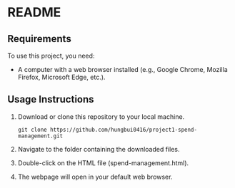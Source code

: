 # README

## Requirements
To use this project, you need:

- A computer with a web browser installed (e.g., Google Chrome, Mozilla Firefox, Microsoft Edge, etc.).

## Usage Instructions
1. Download or clone this repository to your local machine.

   ```
   git clone https://github.com/hungbui0416/project1-spend-management.git
   ```

2. Navigate to the folder containing the downloaded files.
3. Double-click on the HTML file (spend-management.html).
4. The webpage will open in your default web browser.
